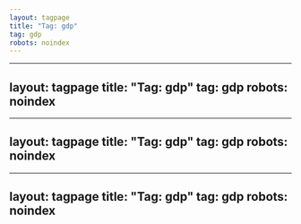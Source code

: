 ```yaml
---
layout: tagpage
title: "Tag: gdp"
tag: gdp
robots: noindex
---
```

---
layout: tagpage
title: "Tag: gdp"
tag: gdp
robots: noindex
---
---
layout: tagpage
title: "Tag: gdp"
tag: gdp
robots: noindex
---
---
layout: tagpage
title: "Tag: gdp"
tag: gdp
robots: noindex
---
